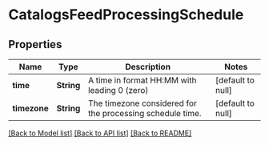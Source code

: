 # CatalogsFeedProcessingSchedule
## Properties

| Name | Type | Description | Notes |
|------------ | ------------- | ------------- | -------------|
| **time** | **String** | A time in format HH:MM with leading 0 (zero) | [default to null] |
| **timezone** | **String** | The timezone considered for the processing schedule time. | [default to null] |

[[Back to Model list]](../README.md#documentation-for-models) [[Back to API list]](../README.md#documentation-for-api-endpoints) [[Back to README]](../README.md)

